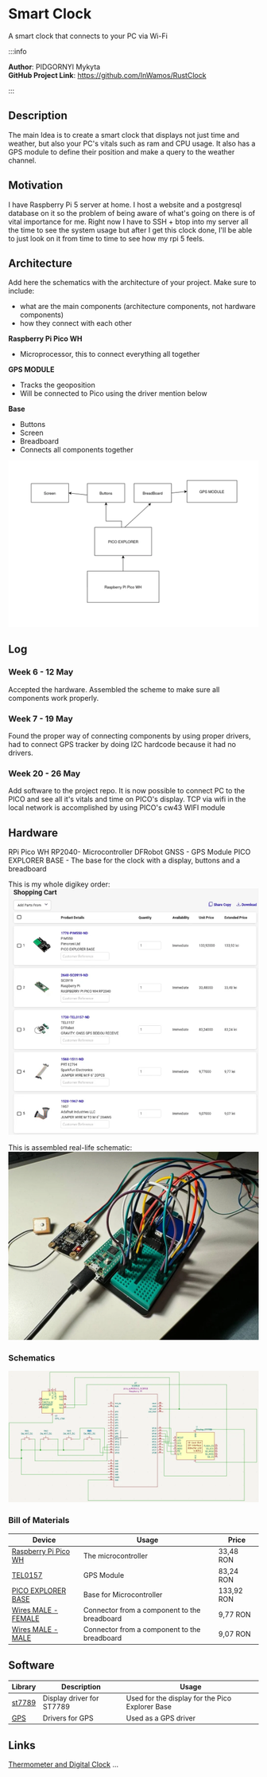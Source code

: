 # Smart Clock
A smart clock that connects to your PC via Wi-Fi

:::info 

**Author**: PIDGORNYI Mykyta \
**GitHub Project Link**: https://github.com/InWamos/RustClock

:::

## Description

The main Idea is to create a smart clock that displays not just time and weather, but also your PC's vitals such as ram and CPU usage. It also has a GPS module to define their position and make a query to the weather channel.  

## Motivation

I have Raspberry Pi 5 server at home. I host a website and a postgresql database on it so the problem of being aware of what's going on there is of vital importance for me. Right now I have to SSH + btop into my server all the time to see the system usage but after I get this clock done, I'll be able to just look on it from time to time to see how my rpi 5 feels. 

## Architecture 

Add here the schematics with the architecture of your project. Make sure to include:
 - what are the main components (architecture components, not hardware components)
 - how they connect with each other

**Raspberry Pi Pico WH**
- Microprocessor, this to connect everything all together

**GPS MODULE**
- Tracks the geoposition
- Will be connected to Pico using the driver mention below

**Base**
- Buttons
- Screen
- Breadboard
- Connects all components together 



![Graph](Pasted_image_20240504200734.webp)

## Log

<!-- write every week your progress here -->

### Week 6 - 12 May
Accepted the hardware. Assembled the scheme to make sure all components work properly.

### Week 7 - 19 May
Found the proper way of connecting components by using proper drivers, 
had to connect GPS tracker by doing I2C hardcode because it had no drivers.

### Week 20 - 26 May
Add software to the project repo. It is now possible to connect PC to the PICO and see all 
it's vitals and time on PICO's display. TCP via wifi in the local network is accomplished by using
PICO's cw43 WIFI module

## Hardware

RPi Pico WH RP2040- Microcontroller
DFRobot GNSS - GPS Module 
PICO EXPLORER BASE - The base for the clock with a display, buttons and a breadboard 

This is my whole digikey order:
![order](Pasted_image_20240504182423.webp)

This is assembled real-life schematic:
![Schematic](Real_life.webp)

### Schematics

![KiCad](KiCad.webp)

### Bill of Materials

<!-- Fill out this table with all the hardware components that you might need.

The format is 
```
| [Device](link://to/device) | This is used ... | [price](link://to/store) |

```

-->

| Device                                                                                                                                         | Usage                                        | Price      |
|-|-|-|
| [Raspberry Pi Pico WH](https://www.digikey.ro/en/products/detail/raspberry-pi/SC0919/18713315?s=N4IgTCBcDaIMoGEAMBOAjCkBdAvkA)                 | The microcontroller                          | 33,48 RON  |
| [TEL0157](https://www.digikey.ro/en/products/detail/dfrobot/TEL0157/18069252?s=N4IgTCBcDaICoFEAyAGAjAVgOwgLoF8g)                               | GPS Module                                   | 83,24 RON  |
| [PICO EXPLORER BASE](https://www.digikey.ro/en/products/detail/pimoroni-ltd/PIM550/13981737?s=N4IgTCBcDaIAoEkCyBWFAGEBdAvkA)                   | Base for Microcontroller                     | 133,92 RON |
| [Wires MALE - FEMALE](https://www.digikey.ro/ro/products/detail/sparkfun-electronics/PRT-12794/5993859?s=N4IgTCBcDaIIwFYBsAOAtIuc0DkAiIAugL5A) | Connector from a component to the breadboard | 9,77 RON   |
| [Wires MALE - MALE](https://www.digikey.ro/ro/products/detail/adafruit-industries-llc/1957/6827090?s=N4IgTCBcDaIIwFYwA4C0cCcA2A7KgcgCIgC6AvkA) | Connector from a component to the breadboard | 9,07 RON   |


## Software

| Library                                                                     | Description               | Usage                                           |
|-|-|-|
| [st7789](https://github.com/almindor/st7789)                                | Display driver for ST7789 | Used for the display for the Pico Explorer Base |
| [GPS](https://wiki.dfrobot.com/SKU_TEL0157_Gravity_GNSS_Positioning_Module) | Drivers for GPS           | Used as a GPS driver                            |

## Links

<!-- Add a few links that inspired you and that you think you will use for your project -->

[Thermometer and Digital Clock](https://www.youtube.com/watch?v=gBofy7MMdIY)
...
